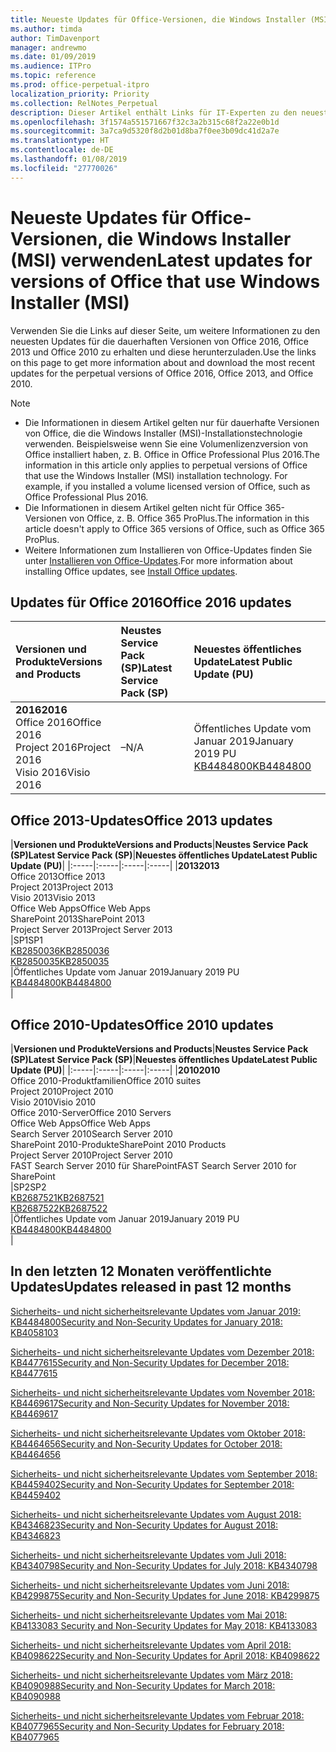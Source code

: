 ```yaml
---
title: Neueste Updates für Office-Versionen, die Windows Installer (MSI) verwenden
ms.author: timda
author: TimDavenport
manager: andrewmo
ms.date: 01/09/2019
ms.audience: ITPro
ms.topic: reference
ms.prod: office-perpetual-itpro
localization_priority: Priority
ms.collection: RelNotes_Perpetual
description: Dieser Artikel enthält Links für IT-Experten zu den neuesten Updateinformationen für dauerhafte Versionen von Office 2016, Office 2013 und Office 2010
ms.openlocfilehash: 3f1574a551571667f32c3a2b315c68f2a22e0b1d
ms.sourcegitcommit: 3a7ca9d5320f8d2b01d8ba7f0ee3b09dc41d2a7e
ms.translationtype: HT
ms.contentlocale: de-DE
ms.lasthandoff: 01/08/2019
ms.locfileid: "27770026"
---
```

# <a name="latest-updates-for-versions-of-office-that-use-windows-installer-msi"></a><span data-ttu-id="4aada-103">Neueste Updates für Office-Versionen, die Windows Installer (MSI) verwenden</span><span class="sxs-lookup"><span data-stu-id="4aada-103">Latest updates for versions of Office that use Windows Installer (MSI)</span></span>

<span data-ttu-id="4aada-104">Verwenden Sie die Links auf dieser Seite, um weitere Informationen zu den neuesten Updates für die dauerhaften Versionen von Office 2016, Office 2013 und Office 2010 zu erhalten und diese herunterzuladen.</span><span class="sxs-lookup"><span data-stu-id="4aada-104">Use the links on this page to get more information about and download the most recent updates for the perpetual versions of Office 2016, Office 2013, and Office 2010.</span></span>
  
 
> [!NOTE]
> - <span data-ttu-id="4aada-p101">Die Informationen in diesem Artikel gelten nur für dauerhafte Versionen von Office, die die Windows Installer (MSI)-Installationstechnologie verwenden. Beispielsweise wenn Sie eine Volumenlizenzversion von Office installiert haben, z. B. Office in Office Professional Plus 2016.</span><span class="sxs-lookup"><span data-stu-id="4aada-p101">The information in this article only applies to perpetual versions of Office that use the Windows Installer (MSI) installation technology. For example, if you installed a volume licensed version of Office, such as Office Professional Plus 2016.</span></span>
> - <span data-ttu-id="4aada-107">Die Informationen in diesem Artikel gelten nicht für Office 365-Versionen von Office, z. B. Office 365 ProPlus.</span><span class="sxs-lookup"><span data-stu-id="4aada-107">The information in this article doesn't apply to Office 365 versions of Office, such as Office 365 ProPlus.</span></span>
> - <span data-ttu-id="4aada-108">Weitere Informationen zum Installieren von Office-Updates finden Sie unter [Installieren von Office-Updates](https://support.office.com/article/2ab296f3-7f03-43a2-8e50-46de917611c5).</span><span class="sxs-lookup"><span data-stu-id="4aada-108">For more information about installing Office updates, see [Install Office updates](https://support.office.com/article/2ab296f3-7f03-43a2-8e50-46de917611c5).</span></span> 


## <a name="office-2016-updates"></a><span data-ttu-id="4aada-109">Updates für Office 2016</span><span class="sxs-lookup"><span data-stu-id="4aada-109">Office 2016 updates</span></span>

|<span data-ttu-id="4aada-110">**Versionen und Produkte**</span><span class="sxs-lookup"><span data-stu-id="4aada-110">**Versions and Products**</span></span>|<span data-ttu-id="4aada-111">**Neustes Service Pack (SP)**</span><span class="sxs-lookup"><span data-stu-id="4aada-111">**Latest Service Pack (SP)**</span></span>|<span data-ttu-id="4aada-112">**Neuestes öffentliches Update**</span><span class="sxs-lookup"><span data-stu-id="4aada-112">**Latest Public Update (PU)**</span></span>|
|:-----|:-----|:-----|
|<span data-ttu-id="4aada-113">**2016**</span><span class="sxs-lookup"><span data-stu-id="4aada-113">**2016**</span></span> <br/> <span data-ttu-id="4aada-114">Office 2016</span><span class="sxs-lookup"><span data-stu-id="4aada-114">Office 2016</span></span>  <br/> <span data-ttu-id="4aada-115">Project 2016</span><span class="sxs-lookup"><span data-stu-id="4aada-115">Project 2016</span></span>  <br/> <span data-ttu-id="4aada-116">Visio 2016</span><span class="sxs-lookup"><span data-stu-id="4aada-116">Visio 2016</span></span>  <br/> |<span data-ttu-id="4aada-117">–</span><span class="sxs-lookup"><span data-stu-id="4aada-117">N/A</span></span>  <br/> |<span data-ttu-id="4aada-118">Öffentliches Update vom Januar 2019</span><span class="sxs-lookup"><span data-stu-id="4aada-118">January 2019 PU</span></span>  <br/> [<span data-ttu-id="4aada-119">KB4484800</span><span class="sxs-lookup"><span data-stu-id="4aada-119">KB4484800</span></span>](https://support.microsoft.com/help/4484800) <br/> |
   
## <a name="office-2013-updates"></a><span data-ttu-id="4aada-120">Office 2013-Updates</span><span class="sxs-lookup"><span data-stu-id="4aada-120">Office 2013 updates</span></span>

|<span data-ttu-id="4aada-121">**Versionen und Produkte**</span><span class="sxs-lookup"><span data-stu-id="4aada-121">**Versions and Products**</span></span>|<span data-ttu-id="4aada-122">**Neustes Service Pack (SP)**</span><span class="sxs-lookup"><span data-stu-id="4aada-122">**Latest Service Pack (SP)**</span></span>|<span data-ttu-id="4aada-123">**Neuestes öffentliches Update**</span><span class="sxs-lookup"><span data-stu-id="4aada-123">**Latest Public Update (PU)**</span></span>|
|:-----|:-----|:-----|:-----|
|<span data-ttu-id="4aada-124">**2013**</span><span class="sxs-lookup"><span data-stu-id="4aada-124">**2013**</span></span> <br/> <span data-ttu-id="4aada-125">Office 2013</span><span class="sxs-lookup"><span data-stu-id="4aada-125">Office 2013</span></span>  <br/> <span data-ttu-id="4aada-126">Project 2013</span><span class="sxs-lookup"><span data-stu-id="4aada-126">Project 2013</span></span>  <br/> <span data-ttu-id="4aada-127">Visio 2013</span><span class="sxs-lookup"><span data-stu-id="4aada-127">Visio 2013</span></span>  <br/> <span data-ttu-id="4aada-128">Office Web Apps</span><span class="sxs-lookup"><span data-stu-id="4aada-128">Office Web Apps</span></span>  <br/> <span data-ttu-id="4aada-129">SharePoint 2013</span><span class="sxs-lookup"><span data-stu-id="4aada-129">SharePoint 2013</span></span>  <br/> <span data-ttu-id="4aada-130">Project Server 2013</span><span class="sxs-lookup"><span data-stu-id="4aada-130">Project Server 2013</span></span>  <br/> |<span data-ttu-id="4aada-131">SP1</span><span class="sxs-lookup"><span data-stu-id="4aada-131">SP1</span></span> <br/> [<span data-ttu-id="4aada-132">KB2850036</span><span class="sxs-lookup"><span data-stu-id="4aada-132">KB2850036</span></span>](https://support.microsoft.com/kb/2850036) <br/>[<span data-ttu-id="4aada-133">KB2850035</span><span class="sxs-lookup"><span data-stu-id="4aada-133">KB2850035</span></span>](https://support.microsoft.com/kb/2850035) <br/> |<span data-ttu-id="4aada-134">Öffentliches Update vom Januar 2019</span><span class="sxs-lookup"><span data-stu-id="4aada-134">January 2019 PU</span></span>  <br/> [<span data-ttu-id="4aada-135">KB4484800</span><span class="sxs-lookup"><span data-stu-id="4aada-135">KB4484800</span></span>](https://support.microsoft.com/help/4484800) <br/> |
   
## <a name="office-2010-updates"></a><span data-ttu-id="4aada-136">Office 2010-Updates</span><span class="sxs-lookup"><span data-stu-id="4aada-136">Office 2010 updates</span></span>

|<span data-ttu-id="4aada-137">**Versionen und Produkte**</span><span class="sxs-lookup"><span data-stu-id="4aada-137">**Versions and Products**</span></span>|<span data-ttu-id="4aada-138">**Neustes Service Pack (SP)**</span><span class="sxs-lookup"><span data-stu-id="4aada-138">**Latest Service Pack (SP)**</span></span>|<span data-ttu-id="4aada-139">**Neuestes öffentliches Update**</span><span class="sxs-lookup"><span data-stu-id="4aada-139">**Latest Public Update (PU)**</span></span>|
|:-----|:-----|:-----|:-----|
|<span data-ttu-id="4aada-140">**2010**</span><span class="sxs-lookup"><span data-stu-id="4aada-140">**2010**</span></span> <br/> <span data-ttu-id="4aada-141">Office 2010-Produktfamilien</span><span class="sxs-lookup"><span data-stu-id="4aada-141">Office 2010 suites</span></span>  <br/> <span data-ttu-id="4aada-142">Project 2010</span><span class="sxs-lookup"><span data-stu-id="4aada-142">Project 2010</span></span>  <br/> <span data-ttu-id="4aada-143">Visio 2010</span><span class="sxs-lookup"><span data-stu-id="4aada-143">Visio 2010</span></span>  <br/> <span data-ttu-id="4aada-144">Office 2010-Server</span><span class="sxs-lookup"><span data-stu-id="4aada-144">Office 2010 Servers</span></span>  <br/> <span data-ttu-id="4aada-145">Office Web Apps</span><span class="sxs-lookup"><span data-stu-id="4aada-145">Office Web Apps</span></span>  <br/> <span data-ttu-id="4aada-146">Search Server 2010</span><span class="sxs-lookup"><span data-stu-id="4aada-146">Search Server 2010</span></span>  <br/> <span data-ttu-id="4aada-147">SharePoint 2010-Produkte</span><span class="sxs-lookup"><span data-stu-id="4aada-147">SharePoint 2010 Products</span></span>  <br/> <span data-ttu-id="4aada-148">Project Server 2010</span><span class="sxs-lookup"><span data-stu-id="4aada-148">Project Server 2010</span></span>  <br/> <span data-ttu-id="4aada-149">FAST Search Server 2010 für SharePoint</span><span class="sxs-lookup"><span data-stu-id="4aada-149">FAST Search Server 2010 for SharePoint</span></span>  <br/> |<span data-ttu-id="4aada-150">SP2</span><span class="sxs-lookup"><span data-stu-id="4aada-150">SP2</span></span> <br/>[<span data-ttu-id="4aada-151">KB2687521</span><span class="sxs-lookup"><span data-stu-id="4aada-151">KB2687521</span></span>](https://support.microsoft.com/kb/2687521) <br/> [<span data-ttu-id="4aada-152">KB2687522</span><span class="sxs-lookup"><span data-stu-id="4aada-152">KB2687522</span></span>](https://support.microsoft.com/kb/2687522) <br/> |<span data-ttu-id="4aada-153">Öffentliches Update vom Januar 2019</span><span class="sxs-lookup"><span data-stu-id="4aada-153">January 2019 PU</span></span> <br/>[<span data-ttu-id="4aada-154">KB4484800</span><span class="sxs-lookup"><span data-stu-id="4aada-154">KB4484800</span></span>](https://support.microsoft.com/help/4484800) <br/>|
   

   
## <a name="updates-released-in-past-12-months"></a><span data-ttu-id="4aada-155">In den letzten 12 Monaten veröffentlichte Updates</span><span class="sxs-lookup"><span data-stu-id="4aada-155">Updates released in past 12 months</span></span>

[<span data-ttu-id="4aada-156">Sicherheits- und nicht sicherheitsrelevante Updates vom Januar 2019: KB4484800</span><span class="sxs-lookup"><span data-stu-id="4aada-156">Security and Non-Security Updates for January 2018: KB4058103</span></span>](https://support.microsoft.com/help/4484800)

[<span data-ttu-id="4aada-157">Sicherheits- und nicht sicherheitsrelevante Updates vom Dezember 2018: KB4477615</span><span class="sxs-lookup"><span data-stu-id="4aada-157">Security and Non-Security Updates for December 2018: KB4477615</span></span>](https://support.microsoft.com/help/4477615)

[<span data-ttu-id="4aada-158">Sicherheits- und nicht sicherheitsrelevante Updates vom November 2018: KB4469617</span><span class="sxs-lookup"><span data-stu-id="4aada-158">Security and Non-Security Updates for November 2018: KB4469617</span></span>](https://support.microsoft.com/help/4469617)

[<span data-ttu-id="4aada-159">Sicherheits- und nicht sicherheitsrelevante Updates vom Oktober 2018: KB4464656</span><span class="sxs-lookup"><span data-stu-id="4aada-159">Security and Non-Security Updates for October 2018: KB4464656</span></span>](https://support.microsoft.com/help/4464656)

[<span data-ttu-id="4aada-160">Sicherheits- und nicht sicherheitsrelevante Updates vom September 2018: KB4459402</span><span class="sxs-lookup"><span data-stu-id="4aada-160">Security and Non-Security Updates for September 2018: KB4459402</span></span>](https://support.microsoft.com/help/4459402) 

[<span data-ttu-id="4aada-161">Sicherheits- und nicht sicherheitsrelevante Updates vom August 2018: KB4346823</span><span class="sxs-lookup"><span data-stu-id="4aada-161">Security and Non-Security Updates for August 2018: KB4346823</span></span>](https://support.microsoft.com/help/4346823)   

[<span data-ttu-id="4aada-162">Sicherheits- und nicht sicherheitsrelevante Updates vom Juli 2018: KB4340798</span><span class="sxs-lookup"><span data-stu-id="4aada-162">Security and Non-Security Updates for July 2018: KB4340798</span></span>](https://support.microsoft.com/help/4340798)   

[<span data-ttu-id="4aada-163">Sicherheits- und nicht sicherheitsrelevante Updates vom Juni 2018: KB4299875</span><span class="sxs-lookup"><span data-stu-id="4aada-163">Security and Non-Security Updates for June 2018: KB4299875</span></span>](https://support.microsoft.com/help/4299875)  

[<span data-ttu-id="4aada-164">Sicherheits- und nicht sicherheitsrelevante Updates vom Mai 2018: KB4133083 </span><span class="sxs-lookup"><span data-stu-id="4aada-164">Security and Non-Security Updates for May 2018: KB4133083 </span></span>](https://support.microsoft.com/de-DE/help/4133083)
  
[<span data-ttu-id="4aada-165">Sicherheits- und nicht sicherheitsrelevante Updates vom April 2018: KB4098622</span><span class="sxs-lookup"><span data-stu-id="4aada-165">Security and Non-Security Updates for April 2018: KB4098622</span></span>](https://support.microsoft.com/de-DE/help/4098622) 
  
[<span data-ttu-id="4aada-166">Sicherheits- und nicht sicherheitsrelevante Updates vom März 2018: KB4090988</span><span class="sxs-lookup"><span data-stu-id="4aada-166">Security and Non-Security Updates for March 2018: KB4090988</span></span>](https://support.microsoft.com/de-DE/help/4090988)  
  
[<span data-ttu-id="4aada-167">Sicherheits- und nicht sicherheitsrelevante Updates vom Februar 2018: KB4077965</span><span class="sxs-lookup"><span data-stu-id="4aada-167">Security and Non-Security Updates for February 2018: KB4077965</span></span>](https://support.microsoft.com/help/4077965)  
  
   
  
